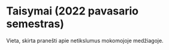 # Taisymai (2022 pavasario semestras)

Vieta, skirta pranešti apie netikslumus mokomojoje medžiagoje.
